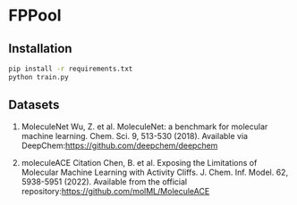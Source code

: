 # FPPool
## Installation
```bash
pip install -r requirements.txt
python train.py
```
## Datasets
1. MoleculeNet
Wu, Z. et al. MoleculeNet: a benchmark for molecular machine learning. Chem. Sci. 9, 513-530 (2018).
Available via DeepChem:https://github.com/deepchem/deepchem

2. moleculeACE
Citation
Chen, B. et al. Exposing the Limitations of Molecular Machine Learning with Activity Cliffs. J. Chem. Inf. Model. 62, 5938-5951 (2022).
Available from the official repository:https://github.com/molML/MoleculeACE

